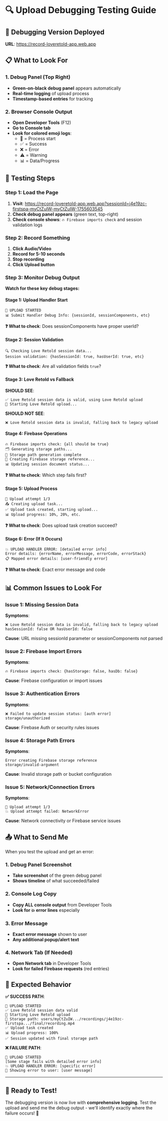# 🔍 Upload Debugging Testing Guide

## 🚀 **Debugging Version Deployed**

**URL**: https://record-loveretold-app.web.app

## 📋 **What to Look For**

### **1. Debug Panel (Top Right)**
- **Green-on-black debug panel** appears automatically
- **Real-time logging** of upload process
- **Timestamp-based entries** for tracking

### **2. Browser Console Output**
- **Open Developer Tools** (F12)
- **Go to Console tab**
- **Look for colored emoji logs**:
  - 🚀 = Process start
  - ✅ = Success
  - ❌ = Error
  - ⚠️ = Warning
  - 📊 = Data/Progress

## 🧪 **Testing Steps**

### **Step 1: Load the Page**
1. **Visit**: https://record-loveretold-app.web.app?sessionId=j4e19zc-firstspa-myCtZuIW-myCtZuIW-1755603545
2. **Check debug panel appears** (green text, top-right)
3. **Check console shows**: `🔥 Firebase imports check` and session validation logs

### **Step 2: Record Something**
1. **Click Audio/Video**
2. **Record for 5-10 seconds**
3. **Stop recording**
4. **Click Upload button**

### **Step 3: Monitor Debug Output**
**Watch for these key debug stages:**

#### **Stage 1: Upload Handler Start**
```
🚀 UPLOAD STARTED
📊 Submit Handler Debug Info: {sessionId, sessionComponents, etc}
```
**❓ What to check**: Does sessionComponents have proper userId?

#### **Stage 2: Session Validation**
```
🔍 Checking Love Retold session data...
Session validation: {hasSessionId: true, hasUserId: true, etc}
```
**❓ What to check**: Are all validation fields `true`?

#### **Stage 3: Love Retold vs Fallback**
**SHOULD SEE**:
```
✅ Love Retold session data is valid, using Love Retold upload
🚀 Starting Love Retold upload...
```

**SHOULD NOT SEE**:
```
❌ Love Retold session data is invalid, falling back to legacy upload
```

#### **Stage 4: Firebase Operations**
```
🔥 Firebase imports check: {all should be true}
🗂️ Generating storage paths...
📁 Storage path generation complete
🔗 Creating Firebase storage reference...
📊 Updating session document status...
```
**❓ What to check**: Which step fails first?

#### **Stage 5: Upload Process**
```
🚀 Upload attempt 1/3
📤 Creating upload task...
✅ Upload task created, starting upload...
📊 Upload progress: 10%, 20%, etc.
```
**❓ What to check**: Does upload task creation succeed?

#### **Stage 6: Error (If It Occurs)**
```
💥 UPLOAD HANDLER ERROR: [detailed error info]
Error details: {errorName, errorMessage, errorCode, errorStack}
📋 Mapped error details: [user-friendly error]
```
**❓ What to check**: Exact error message and code

## 📊 **Common Issues to Look For**

### **Issue 1: Missing Session Data**
**Symptoms**: 
```
❌ Love Retold session data is invalid, falling back to legacy upload
hasSessionId: false OR hasUserId: false
```
**Cause**: URL missing sessionId parameter or sessionComponents not parsed

### **Issue 2: Firebase Import Errors**
**Symptoms**:
```
🔥 Firebase imports check: {hasStorage: false, hasDb: false}
```
**Cause**: Firebase configuration or import issues

### **Issue 3: Authentication Errors**
**Symptoms**:
```
❌ Failed to update session status: [auth error]
storage/unauthorized
```
**Cause**: Firebase Auth or security rules issues

### **Issue 4: Storage Path Errors**
**Symptoms**:
```
Error creating Firebase storage reference
storage/invalid-argument
```
**Cause**: Invalid storage path or bucket configuration

### **Issue 5: Network/Connection Errors**
**Symptoms**:
```
🚀 Upload attempt 1/3
💥 Upload attempt failed: NetworkError
```
**Cause**: Network connectivity or Firebase service issues

## 📤 **What to Send Me**

When you test the upload and get an error:

### **1. Debug Panel Screenshot**
- **Take screenshot** of the green debug panel
- **Shows timeline** of what succeeded/failed

### **2. Console Log Copy**
- **Copy ALL console output** from Developer Tools
- **Look for 💥 error lines** especially

### **3. Error Message**
- **Exact error message** shown to user
- **Any additional popup/alert text**

### **4. Network Tab (If Needed)**
- **Open Network tab** in Developer Tools
- **Look for failed Firebase requests** (red entries)

## 🎯 **Expected Behavior**

**✅ SUCCESS PATH**:
```
🚀 UPLOAD STARTED
✅ Love Retold session data valid
🚀 Starting Love Retold upload
📁 Storage path: users/myCtZuIW.../recordings/j4e19zc-firstspa.../final/recording.mp4
✅ Upload task created
📊 Upload progress: 100%
✅ Session updated with final storage path
```

**❌ FAILURE PATH**:
```
🚀 UPLOAD STARTED
[Some stage fails with detailed error info]
💥 UPLOAD HANDLER ERROR: [specific error]
🚨 Showing error to user: [user message]
```

---

## 🚀 **Ready to Test!**

The debugging version is now live with **comprehensive logging**. Test the upload and send me the debug output - we'll identify exactly where the failure occurs! 🎯